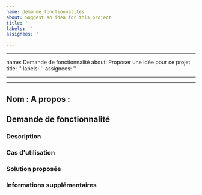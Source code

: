 ```yaml
---
name: demande_fonctionnalités
about: Suggest an idea for this project
title: ''
labels: ''
assignees: ''

---
```


---
name: Demande de fonctionnalité
about: Proposer une idée pour ce projet
title: ''
labels: ''
assignees: ''

---

---
Nom : 
A propos : 
---
## Demande de fonctionnalité

### Description

### Cas d'utilisation

### Solution proposée

### Informations supplémentaires
